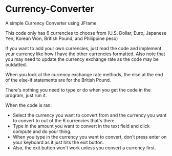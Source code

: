 # Currency-Converter
A simple Currency Converter using JFrame

This code only has 6 currencies to choose from (U.S. Dollar, Euro, Japanese Yen, Korean Won, British Pound, and Philippine peso)

If you want to add your own currencies, just read the code and implement your currency like how I have the other currencies formatted.
Also note that you may need to update the currency exchange rate as the code may be outdatted.

When you look at the currency exchange rate methods, the else at the end of the else-if statements are for the British Pound.

There's nothing you need to type or do when you get the code in the program, just run it.

When the code is ran:
- Select the currency you want to convert from and the currency you want to convert to out of the 6 currencies that's there.
- Type in the amount you want to convert in the text field and click compute and do your thing.
- When you type in the currency you want to convert, don't press enter on your keyboard as it just hits the exit button.
- Also, the exit button won't work unless you convert a currency first. 
